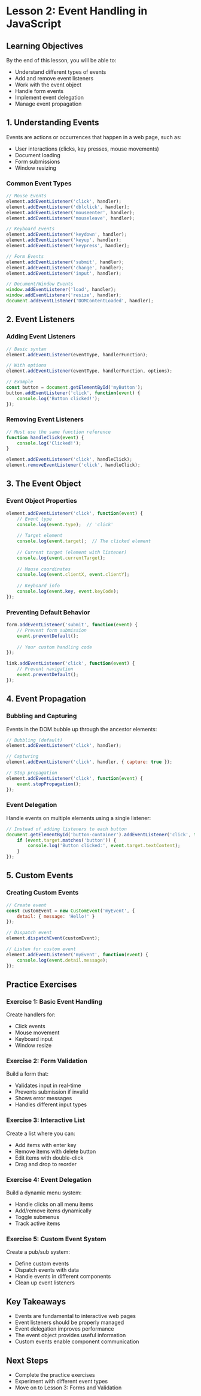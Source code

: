 # Lesson 2: Event Handling in JavaScript

## Learning Objectives
By the end of this lesson, you will be able to:
- Understand different types of events
- Add and remove event listeners
- Work with the event object
- Handle form events
- Implement event delegation
- Manage event propagation

## 1. Understanding Events

Events are actions or occurrences that happen in a web page, such as:
- User interactions (clicks, key presses, mouse movements)
- Document loading
- Form submissions
- Window resizing

### Common Event Types
```javascript
// Mouse Events
element.addEventListener('click', handler);
element.addEventListener('dblclick', handler);
element.addEventListener('mouseenter', handler);
element.addEventListener('mouseleave', handler);

// Keyboard Events
element.addEventListener('keydown', handler);
element.addEventListener('keyup', handler);
element.addEventListener('keypress', handler);

// Form Events
element.addEventListener('submit', handler);
element.addEventListener('change', handler);
element.addEventListener('input', handler);

// Document/Window Events
window.addEventListener('load', handler);
window.addEventListener('resize', handler);
document.addEventListener('DOMContentLoaded', handler);
```

## 2. Event Listeners

### Adding Event Listeners
```javascript
// Basic syntax
element.addEventListener(eventType, handlerFunction);

// With options
element.addEventListener(eventType, handlerFunction, options);

// Example
const button = document.getElementById('myButton');
button.addEventListener('click', function(event) {
    console.log('Button clicked!');
});
```

### Removing Event Listeners
```javascript
// Must use the same function reference
function handleClick(event) {
    console.log('Clicked!');
}

element.addEventListener('click', handleClick);
element.removeEventListener('click', handleClick);
```

## 3. The Event Object

### Event Object Properties
```javascript
element.addEventListener('click', function(event) {
    // Event type
    console.log(event.type);  // 'click'
    
    // Target element
    console.log(event.target);  // The clicked element
    
    // Current target (element with listener)
    console.log(event.currentTarget);
    
    // Mouse coordinates
    console.log(event.clientX, event.clientY);
    
    // Keyboard info
    console.log(event.key, event.keyCode);
});
```

### Preventing Default Behavior
```javascript
form.addEventListener('submit', function(event) {
    // Prevent form submission
    event.preventDefault();
    
    // Your custom handling code
});

link.addEventListener('click', function(event) {
    // Prevent navigation
    event.preventDefault();
});
```

## 4. Event Propagation

### Bubbling and Capturing
Events in the DOM bubble up through the ancestor elements:
```javascript
// Bubbling (default)
element.addEventListener('click', handler);

// Capturing
element.addEventListener('click', handler, { capture: true });

// Stop propagation
element.addEventListener('click', function(event) {
    event.stopPropagation();
});
```

### Event Delegation
Handle events on multiple elements using a single listener:
```javascript
// Instead of adding listeners to each button
document.getElementById('button-container').addEventListener('click', function(event) {
    if (event.target.matches('button')) {
        console.log('Button clicked:', event.target.textContent);
    }
});
```

## 5. Custom Events

### Creating Custom Events
```javascript
// Create event
const customEvent = new CustomEvent('myEvent', {
    detail: { message: 'Hello!' }
});

// Dispatch event
element.dispatchEvent(customEvent);

// Listen for custom event
element.addEventListener('myEvent', function(event) {
    console.log(event.detail.message);
});
```

## Practice Exercises

### Exercise 1: Basic Event Handling
Create handlers for:
- Click events
- Mouse movement
- Keyboard input
- Window resize

### Exercise 2: Form Validation
Build a form that:
- Validates input in real-time
- Prevents submission if invalid
- Shows error messages
- Handles different input types

### Exercise 3: Interactive List
Create a list where you can:
- Add items with enter key
- Remove items with delete button
- Edit items with double-click
- Drag and drop to reorder

### Exercise 4: Event Delegation
Build a dynamic menu system:
- Handle clicks on all menu items
- Add/remove items dynamically
- Toggle submenus
- Track active items

### Exercise 5: Custom Event System
Create a pub/sub system:
- Define custom events
- Dispatch events with data
- Handle events in different components
- Clean up event listeners

## Key Takeaways
- Events are fundamental to interactive web pages
- Event listeners should be properly managed
- Event delegation improves performance
- The event object provides useful information
- Custom events enable component communication

## Next Steps
- Complete the practice exercises
- Experiment with different event types
- Move on to Lesson 3: Forms and Validation 